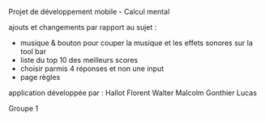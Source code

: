 Projet de développement mobile - Calcul mental

ajouts et changements par rapport au sujet :
+ musique & bouton pour couper la musique et les effets sonores sur la tool bar
+ liste du top 10 des meilleurs scores
+ choisir parmis 4 réponses et non une input
+ page règles

application développée par :
Hallot Florent
Walter Malcolm
Gonthier Lucas

Groupe 1

